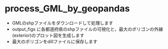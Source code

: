 # process_GML_by_geopandas

- GMLのshpファイルをダウンロードして処理します
- output_figs に各都道府県のshpファイルの可視化と，最大のポリゴンの外線(exterior)のプロット図を生成します
- 最大のポリゴンをdillファイルに保存します
